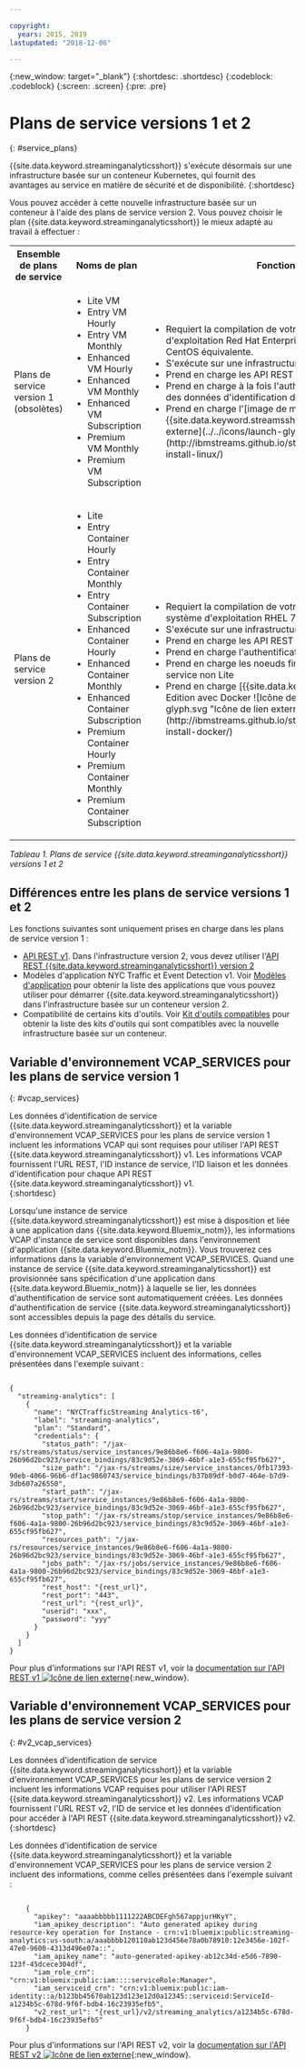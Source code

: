 ```yaml
---

copyright:
  years: 2015, 2019
lastupdated: "2018-12-06"

---
```


<!-- Attribute definitions -->
{:new_window: target="_blank"}
{:shortdesc: .shortdesc}
{:codeblock: .codeblock}
{:screen: .screen}
{:pre: .pre}

# Plans de service versions 1 et 2
{: #service_plans}

{{site.data.keyword.streaminganalyticsshort}} s'exécute désormais sur une infrastructure basée sur un conteneur Kubernetes, qui fournit des avantages au service en matière de sécurité et de disponibilité.
{:shortdesc}

Vous pouvez accéder à cette nouvelle infrastructure basée sur un conteneur à l'aide des plans de service version 2. Vous pouvez choisir le plan {{site.data.keyword.streaminganalyticsshort}} le mieux adapté au travail à effectuer :


<table summary="Ce tableau fournit une liste des plans de service que vous pouvez utiliser pour créer votre service {{site.data.keyword.streaminganalyticsshort}}. Il répertorie tous les plans de service pour les ensembles de plans versions 1 et 2, et fournit une liste de fonctions pour chaque ensemble.">
  <tr>
    <th>Ensemble de plans de service<br></th>
    <th>Noms de plan<br></th>
    <th>Fonctions disponibles<br></th>
  </tr>
  <tr>
    <td width="15%">
    Plans de service version 1 (obsolètes)    
    </td>
    <td width="35%">
    <ul>
      <li>Lite VM</li>
      <li>Entry VM Hourly</li>
      <li>Entry VM Monthly</li>
      <li>Enhanced VM Hourly</li>
      <li>Enhanced VM Monthly</li>
      <li>Enhanced VM Subscription</li>
      <li>Premium VM Monthly</li>
      <li>Premium VM Subscription</li>
    </ul>
    </td>
    <td>
      <ul>
        <li>Requiert la compilation de votre application Streams sur un système d'exploitation Red Hat Enterprise Linux (RHEL) 6.5 ou une version CentOS équivalente.</li>
        <li>S'exécute sur une infrastructure basée sur une machine virtuelle.</li>
        <li>Prend en charge les API REST versions 1 et 2.<br></li>
        <li>Prend en charge à la fois l'authentification IAM et l'authentification des données d'identification de l'utilisateur.</li>
        <li>Prend en charge l'[image de machine virtuelle {{site.data.keyword.streamsshort}} Quick Start Edition ![Icône de lien externe](../../icons/launch-glyph.svg "Icône de lien externe")](http://ibmstreams.github.io/streamsx.documentation/docs/4.3/qse-install-linux/)
      </ul>    
    </td>
  </tr>
  <tr>
    <td>
    Plans de service version 2
    </td>
    <td>
      <ul>
        <li>Lite</li>
        <li>Entry Container Hourly</li>
        <li>Entry Container Monthly</li>
        <li>Entry Container Subscription</li>
        <li>Enhanced Container Hourly</li>
        <li>Enhanced Container Monthly</li>
        <li>Enhanced Container Subscription</li>
        <li>Premium Container Hourly</li>
        <li>Premium Container Monthly</li>
        <li>Premium Container Subscription</li>
      </ul>
    </td>
    <td>
    <ul>
      <li>Requiert la compilation de votre application Streams dans un système d'exploitation RHEL 7.x ou une version CentOS équivalente.</li>
      <li>S'exécute sur une infrastructure basée sur un conteneur.</li>
      <li>Prend en charge les API REST version 2.<br></li>
      <li>Prend en charge l'authentification IAM.</li>
      <li>Prend en charge les noeuds finaux de service pour les plans de service non Lite</li>
      <li>Prend en charge [{{site.data.keyword.streamsshort}} Quick Start Edition avec Docker ![Icône de lien externe](../../icons/launch-glyph.svg "Icône de lien externe")](http://ibmstreams.github.io/streamsx.documentation/docs/4.3/qse-install-docker/)</li>
    </ul>
    </td>
  </tr>
</table>

*Tableau 1. Plans de service {{site.data.keyword.streaminganalyticsshort}} versions 1 et 2*

## Différences entre les plans de service versions 1 et 2

Les fonctions suivantes sont uniquement prises en charge dans les plans de service version 1 :

* [API REST v1](https://{DomainName}/apidocs/streaming-analytics-v1). Dans l'infrastructure version 2, vous devez utiliser l'[API REST {{site.data.keyword.streaminganalyticsshort}} version 2](https://{DomainName}/apidocs/streaming-analytics-v2)
* Modèles d'application NYC Traffic et Event Detection v1. Voir [Modèles d'application](/docs/services/StreamingAnalytics?topic=StreamingAnalytics-starterapps) pour obtenir la liste des applications que vous pouvez utiliser pour démarrer {{site.data.keyword.streaminganalyticsshort}} dans l'infrastructure basée sur un conteneur version 2.
* Compatibilité de certains kits d'outils. Voir [Kit d'outils compatibles](/docs/services/StreamingAnalytics?topic=StreamingAnalytics-compatible_toolkits) pour obtenir la liste des kits d'outils qui sont compatibles avec la nouvelle infrastructure basée sur un conteneur.

## Variable d'environnement VCAP_SERVICES pour les plans de service version 1
{: #vcap_services}

Les données d'identification de service {{site.data.keyword.streaminganalyticsshort}} et la variable d'environnement VCAP_SERVICES pour les plans de service version 1 incluent les informations VCAP qui sont requises pour utiliser l'API REST {{site.data.keyword.streaminganalyticsshort}} v1. Les informations VCAP fournissent l'URL REST, l'ID instance de service, l'ID liaison et les données d'identification pour chaque API REST {{site.data.keyword.streaminganalyticsshort}} v1.  
{:shortdesc}

 Lorsqu'une instance de service {{site.data.keyword.streaminganalyticsshort}} est mise à disposition et liée à une application dans {{site.data.keyword.Bluemix_notm}}, les informations VCAP d'instance de service sont disponibles dans l'environnement d'application {{site.data.keyword.Bluemix_notm}}. Vous trouverez ces informations dans la variable d'environnement VCAP_SERVICES. Quand une instance de service {{site.data.keyword.streaminganalyticsshort}} est provisionnée sans spécification d'une application dans {{site.data.keyword.Bluemix_notm}} à laquelle se lier, les données d'authentification de service sont automatiquement créées. Les données d'authentification de service {{site.data.keyword.streaminganalyticsshort}} sont accessibles depuis la page des détails du service.


Les données d'identification de service {{site.data.keyword.streaminganalyticsshort}} et la variable d'environnement VCAP_SERVICES incluent des informations, celles présentées dans l'exemple suivant :

<pre><code>
{
  "streaming-analytics": [
    {
      "name": "NYCTrafficStreaming Analytics-t6",
      "label": "streaming-analytics",
      "plan": "Standard",
      "credentials": {
        "status_path": "/jax-rs/streams/status/service_instances/9e86b8e6-f606-4a1a-9800-26b96d2bc923/service_bindings/83c9d52e-3069-46bf-a1e3-655cf95fb627",
        "size_path": "/jax-rs/streams/size/service_instances/0fb17393-90eb-4066-96b6-df1ac9860743/service_bindings/b37b89df-b0d7-464e-b7d9-3db607a26550",
        "start_path": "/jax-rs/streams/start/service_instances/9e86b8e6-f606-4a1a-9800-26b96d2bc923/service_bindings/83c9d52e-3069-46bf-a1e3-655cf95fb627",
        "stop_path": "/jax-rs/streams/stop/service_instances/9e86b8e6-f606-4a1a-9800-26b96d2bc923/service_bindings/83c9d52e-3069-46bf-a1e3-655cf95fb627",
        "resources_path": "/jax-rs/resources/service_instances/9e86b8e6-f606-4a1a-9800-26b96d2bc923/service_bindings/83c9d52e-3069-46bf-a1e3-655cf95fb627",
        "jobs_path": "/jax-rs/jobs/service_instances/9e86b8e6-f606-4a1a-9800-26b96d2bc923/service_bindings/83c9d52e-3069-46bf-a1e3-655cf95fb627",
        "rest_host": "{rest_url}",
        "rest_port": "443",
        "rest_url": "{rest_url}",
        "userid": "xxx",
        "password": "yyy"
      }
    }
  ]
}	  
</code></pre>

Pour plus d'informations sur l'API REST v1, voir la [documentation sur l'API REST v1 ![Icône de lien externe](../../icons/launch-glyph.svg "Icône de lien externe")](https://{DomainName}/apidocs/streaming-analytics-v1){:new_window}.

## Variable d'environnement VCAP_SERVICES pour les plans de service version 2
{: #v2_vcap_services}

Les données d'identification de service {{site.data.keyword.streaminganalyticsshort}} et la variable d'environnement VCAP_SERVICES pour les plans de service version 2 incluent les informations VCAP requises pour utiliser l'API REST {{site.data.keyword.streaminganalyticsshort}} v2. Les informations VCAP fournissent l'URL REST v2, l'ID de service et les  données d'identification pour accéder à l'API REST {{site.data.keyword.streaminganalyticsshort}} v2.  
{:shortdesc}

Les données d'identification de service {{site.data.keyword.streaminganalyticsshort}} et la variable d'environnement VCAP_SERVICES pour les plans de service version 2 incluent des informations, comme celles présentées dans l'exemple suivant :

<pre><code>
    {
      "apikey": "aaaabbbbb1111222ABCDEFgh567appjurHKyY",
      "iam_apikey_description": "Auto generated apikey during resource-key operation for Instance - crn:v1:bluemix:public:streaming-analytics:us-south:a/aaabbbb120110ab123d456e78a0b78910:12e3456e-102f-47e0-9600-4313d496e07a::",
      "iam_apikey_name": "auto-generated-apikey-ab12c34d-e5d6-7890-123f-45dcece304df",
      "iam_role_crn": "crn:v1:bluemix:public:iam::::serviceRole:Manager",
      "iam_serviceid_crn": "crn:v1:bluemix:public:iam-identity::a/b123bb45670ab123d123e12d0a12345::serviceid:ServiceId-a1234b5c-678d-9f6f-bdb4-16c23935efb5",
      "v2_rest_url": "{rest_url}/v2/streaming_analytics/a1234b5c-678d-9f6f-bdb4-16c23935efb5"
    }
</code></pre>

Pour plus d'informations sur l'API REST v2, voir la [documentation sur l'API REST v2 ![Icône de lien externe](../../icons/launch-glyph.svg "Icône de lien externe")](https://{DomainName}/apidocs/streaming-analytics-v2){:new_window}.
